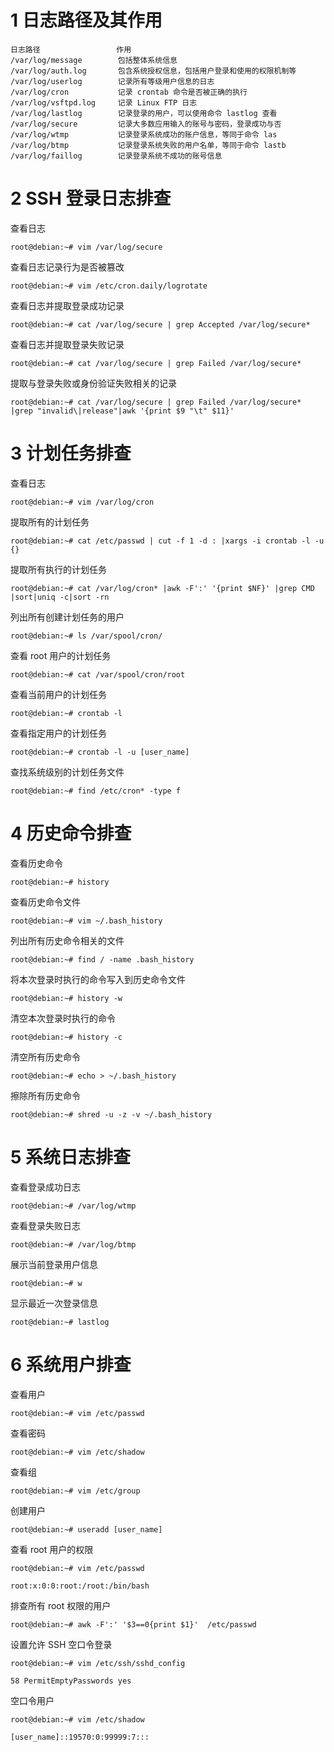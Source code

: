 # 1 日志路径及其作用

```
日志路径                 作用
/var/log/message        包括整体系统信息
/var/log/auth.log       包含系统授权信息，包括用户登录和使用的权限机制等
/var/log/userlog        记录所有等级用户信息的日志
/var/log/cron           记录 crontab 命令是否被正确的执行
/var/log/vsftpd.log     记录 Linux FTP 日志
/var/log/lastlog        记录登录的用户，可以使用命令 lastlog 查看
/var/log/secure         记录大多数应用输入的账号与密码，登录成功与否
/var/log/wtmp           记录登录系统成功的账户信息，等同于命令 las
/var/log/btmp           记录登录系统失败的用户名单，等同于命令 lastb
/var/log/faillog        记录登录系统不成功的账号信息
```

# 2 SSH 登录日志排查

查看日志

```shell
root@debian:~# vim /var/log/secure
```

查看日志记录行为是否被篡改

```shell
root@debian:~# vim /etc/cron.daily/logrotate
```

查看日志并提取登录成功记录

```shell
root@debian:~# cat /var/log/secure | grep Accepted /var/log/secure*
```

查看日志并提取登录失败记录

```shell
root@debian:~# cat /var/log/secure | grep Failed /var/log/secure*
```

提取与登录失败或身份验证失败相关的记录

```shell
root@debian:~# cat /var/log/secure | grep Failed /var/log/secure* |grep "invalid\|release"|awk '{print $9 "\t" $11}'
```

# 3 计划任务排查

查看日志

```shell
root@debian:~# vim /var/log/cron
```

提取所有的计划任务

```shell
root@debian:~# cat /etc/passwd | cut -f 1 -d : |xargs -i crontab -l -u {}
```

提取所有执行的计划任务

```shell
root@debian:~# cat /var/log/cron* |awk -F':' '{print $NF}' |grep CMD |sort|uniq -c|sort -rn
```

列出所有创建计划任务的用户

```shell
root@debian:~# ls /var/spool/cron/
```

查看 root 用户的计划任务

```shell
root@debian:~# cat /var/spool/cron/root
```

查看当前用户的计划任务

```shell
root@debian:~# crontab -l
```

查看指定用户的计划任务

```shell
root@debian:~# crontab -l -u [user_name]
```

查找系统级别的计划任务文件

```shell
root@debian:~# find /etc/cron* -type f
```

# 4 历史命令排查

查看历史命令

```shell
root@debian:~# history
```

查看历史命令文件

```shell
root@debian:~# vim ~/.bash_history
```

列出所有历史命令相关的文件

```shell
root@debian:~# find / -name .bash_history
```

将本次登录时执行的命令写入到历史命令文件

```shell
root@debian:~# history -w
```

清空本次登录时执行的命令

```shell
root@debian:~# history -c
```

清空所有历史命令

```shell
root@debian:~# echo > ~/.bash_history
```

擦除所有历史命令

```shell
root@debian:~# shred -u -z -v ~/.bash_history
```

# 5 系统日志排查

查看登录成功日志

```shell
root@debian:~# /var/log/wtmp
```

查看登录失败日志

```shell
root@debian:~# /var/log/btmp
```

展示当前登录用户信息

```shell
root@debian:~# w
```

显示最近一次登录信息

```shell
root@debian:~# lastlog
```

# 6 系统用户排查

查看用户

```shell
root@debian:~# vim /etc/passwd
```

查看密码

```shell
root@debian:~# vim /etc/shadow
```

查看组

```shell
root@debian:~# vim /etc/group
```

创建用户

```shell
root@debian:~# useradd [user_name]
```

查看 root 用户的权限 

```shell
root@debian:~# vim /etc/passwd
```

```shell
root:x:0:0:root:/root:/bin/bash
```

排查所有 root 权限的用户

```shell
root@debian:~# awk -F':' '$3==0{print $1}'  /etc/passwd
```

设置允许 SSH 空口令登录 

```shell
root@debian:~# vim /etc/ssh/sshd_config
```

```
58 PermitEmptyPasswords yes
```

空口令用户

```shell
root@debian:~# vim /etc/shadow
```

```
[user_name]::19570:0:99999:7:::
```

